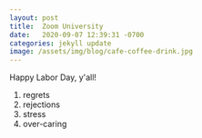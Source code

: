 ```yaml
---
layout: post
title:  Zoom University
date:   2020-09-07 12:39:31 -0700
categories: jekyll update
image: /assets/img/blog/cafe-coffee-drink.jpg
---
```

Happy Labor Day, y'all!
1. regrets
2. rejections
3. stress
4. over-caring
